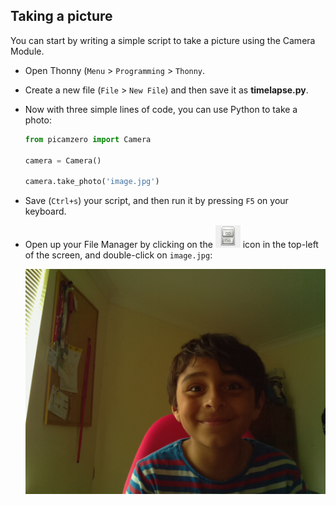 ## Taking a picture

You can start by writing a simple script to take a picture using the Camera Module.

- Open Thonny (`Menu` > `Programming` > `Thonny`.

- Create a new file (`File` > `New File`) and then save it as **timelapse.py**.

- Now with three simple lines of code, you can use Python to take a photo:

	``` python
	from picamzero import Camera

	camera = Camera()

	camera.take_photo('image.jpg')
	```

- Save (`Ctrl+s`) your script, and then run it by pressing `F5` on your keyboard.

- Open up your File Manager by clicking on the ![File Manager](images/file_icon.png) icon in the top-left of the screen, and double-click on `image.jpg`:

  ![selfie](images/selfie.jpg)
  
